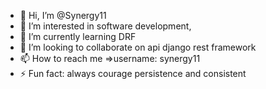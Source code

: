 - 👋 Hi, I’m @Synergy11
- 👀 I’m interested in software development,
- 🌱 I’m currently learning DRF 
- 💞️ I’m looking to collaborate on api django rest framework 
- 📫 How to reach me =>username: synergy11
- ⚡ Fun fact: always courage  persistence and consistent 

<!---
Synergy11/Synergy11 is a ✨ special ✨ repository because its `README.md` (this file) appears on your GitHub profile.
You can click the Preview link to take a look at your changes.
--->
